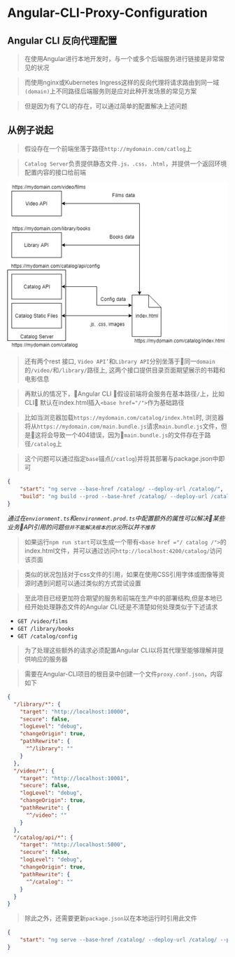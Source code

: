 # Angular-CLI-Proxy-Configuration

## Angular CLI 反向代理配置

> 在使用Angular进行本地开发时，与一个或多个后端服务进行链接是非常常见的状况

> 而使用nginx或Kubernetes Ingress这样的反向代理将请求路由到同一域`(domain)`上不同路径后端服务则是应对此种开发场景的常见方案

> 但是因为有了CLI的存在，可以通过简单的配置解决上述问题

## 从例子说起

> 假设存在一个前端坐落于路径`http://mydomain.com/catlog`上

> `Catalog Server`负责提供静态文件`.js，.css，.html`，并提供一个返回环境配置内容的接口给前端

![frontEnd and back server](./assets/1.png)

> 还有两个rest 接口, `Video API’`和`Library API`分别坐落于同一`domain`的`/video/`和`/library/`路径上, 这两个接口提供目录页面期望展示的书籍和电影信息

> 再默认的情况下，Angular CLI 假设前端将会服务在基本路径`/`上，比如 CLI 默认在index.html插入`<base href="/">`作为基础路径

> 比如当浏览器加载`https://mydomain.com/catalog/index.html`时, 浏览器将从`https://mydomain.com/main.bundle.js`请求`main.bundle.js`文件，但是这将会导致一个404错误，因为`main.bundle.js`的文件存在于路径`/catalog`上

> 这个问题可以通过指定`base`锚点(`/catlog`)并将其部署与package.json中即可

```json
{
    "start": "ng serve --base-href /catalog/ --deploy-url /catalog/",
    "build": "ng build --prod --base-href /catalog/ --deploy-url /catalog/"
}
```

_通过在`enviornment.ts`和`environment.prod.ts`中配置额外的属性可以解决某些业务API引用的问题`但并不能解决根本的状况`所以并`不推荐`_

> 如果运行`npm run start`可以生成一个带有`<base href ="/ catalog /">`的index.html文件，并可以通过访问`http://localhost:4200/catalog/`访问该页面

> 类似的状况包括对于css文件的引用，如果在使用CSS引用字体或图像等资源时遇到问题可以通过类似的方式尝试设置

> 至此项目已经更加符合期望的服务和前端在生产中的部署结构,但是本地已经开始处理静态文件的Angular CLI还是不清楚如何处理类似于下述请求
- `GET /video/films`
- `GET /library/books`
- `GET /catalog/config`

> 为了处理这些额外的请求必须配置Angular CLI以将其代理至能够理解并提供响应的服务器

> 需要在Angular-CLI项目的根目录中创建一个文件`proxy.conf.json`，内容如下

```json
{
  "/library/*": {
    "target": "http://localhost:10000",
    "secure": false,
    "logLevel": "debug",
    "changeOrigin": true,
    "pathRewrite": {
      "^/library": ""
    }
  },
  "/video/*": {
    "target": "http://localhost:10001",
    "secure": false,
    "logLevel": "debug",
    "changeOrigin": true,
    "pathRewrite": {
      "^/video": ""
    }
  },
  "/catalog/api/*": {
    "target": "http://localhost:5000",
    "secure": false,
    "logLevel": "debug",
    "changeOrigin": true,
    "pathRewrite": {
      "^/catalog": ""
    }
  }
}
```

> 除此之外，还需要更新`package.json`以在本地运行时引用此文件

```json
{
    "start": "ng serve --base-href /catalog/ --deploy-url /catalog/ --proxy-config proxy.conf.json",
}
```